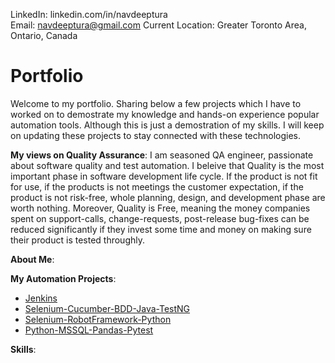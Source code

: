 LinkedIn: linkedin.com/in/navdeeptura\
Email: navdeeptura@gmail.com
Current Location: Greater Toronto Area, Ontario, Canada

# Portfolio
Welcome to my portfolio.
Sharing below a few projects which I have to worked on to demostrate my knowledge and hands-on experience popular automation tools. 
Although this is just a demostration of my skills. I will keep on updating these projects to stay connected with these technologies. 

**My views on Quality Assurance**:
I am seasoned QA engineer, passionate about software quality and test automation.
I beleive that Quality is the most important phase in software development life cycle. If the product is not fit for use, if the products is not meetings the customer expectation, if the product is not risk-free, whole planning, design, and development phase are worth nothing.
Moreover, Quality is Free, meaning the money companies spent on support-calls, change-requests, post-release bug-fixes can be reduced significantly if they invest some time and money on making sure their product is tested throughly. 

**About Me**:



**My Automation Projects**:
- [Jenkins](https://github.com/navdeeptura/jenkins)
- [Selenium-Cucumber-BDD-Java-TestNG](https://github.com/navdeeptura/Selenium-Cucumber-BDD-Java-TestNG)
- [Selenium-RobotFramework-Python](https://github.com/navdeeptura/Selenium-RobotFramework-Python)
- [Python-MSSQL-Pandas-Pytest](https://github.com/navdeeptura/Python-MSSQL-Pandas-Pytest)

**Skills**:







